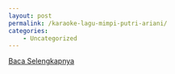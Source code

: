 ```yaml
---
layout: post
permalink: /karaoke-lagu-mimpi-putri-ariani/
categories:
    - Uncategorized
---
```


[Baca Selengkapnya](/09)